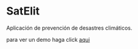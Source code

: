 # SatElit

Aplicación de prevención de desastres climáticos.

para ver un demo haga click [aqui][demo]

[demo]: http://q-stad.alwaysdata.net/satelite/
